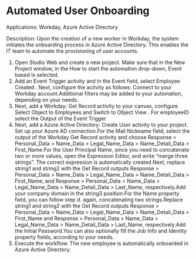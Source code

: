 ﻿# Automated User Onboarding

Applications: Workday, Azure Active Directory

Description: Upon the creation of a new worker in Workday, the system
            initiates the onboarding process in Azure Active Directory. This enables the IT team to
            automate the provisioning of user accounts.

1. Open Studio Web and
                create a new project. Make sure that in the New Project window, in the How to
                    start the automation drop-down, Event based is selected.
2. Add an Event Trigger
                activity and in the Event field, select Employee Created . Next,
                configure the activity as follows: Connect to your
                        Workday account.Additional filters
                        may be added to your automation, depending on your needs.
3. Next, add a Workday: Get Record activity to your canvas, configure Select Object to Employees and
                Switch to Object View . For employeeID
                        select the Output of the Event Trigger.
4. Next, add a Azure Active Directory: Create User activity to your project. Set up your Azure
                        AD connection.For the Mail
                            Nickname field, select the output of the Workday Get Record
                        activity and choose Response > Personal_Data > Name_Data >
                            Legal_Name_Data > Name_Detail_Data > First_Name.For the User
                            Principal Name, since you need to concatenate two or more values,
                        open the Expression Editor, and write “merge three strings”. The
                        correct expression is automatically created.Next, replace
                            string1 and string2 with the Get
                            Record outputs Response > Personal_Data > Name_Data >
                            Legal_Name_Data > Name_Detail_Data > First_Name, and
                            Response > Personal_Data > Name_Data > Legal_Name_Data >
                            Name_Detail_Data > Last_Name, respectively.Add
                            your company domain in the string3 position.For the Name
                        property field, you can follow step d. again, concatenating two
                        strings.Replace
                            string1 and string2 with the Get
                            Record outputs Response > Personal_Data > Name_Data >
                            Legal_Name_Data > Name_Detail_Data > First_Name and
                            Response > Personal_Data > Name_Data > Legal_Name_Data >
                            Name_Detail_Data > Last_Name, respectively.Add the Initial
                            Password.You can also
                        optionally fill the Job Info and Identity property fields,
                        according to your needs.
5. Execute the workflow. The
                new employee is automatically onboarded in Azure Active Directory.
